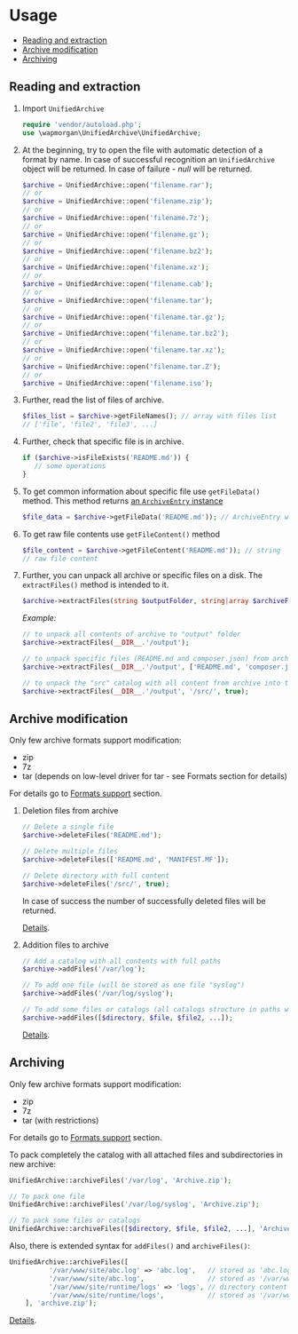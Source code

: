 # Usage

- [Reading and extraction](#reading-and-extraction)
- [Archive modification](#archive-modification)
- [Archiving](#archiving)

## Reading and extraction
1. Import `UnifiedArchive`

    ```php
    require 'vendor/autoload.php';
    use \wapmorgan\UnifiedArchive\UnifiedArchive;
    ```

2. At the beginning, try to open the file with automatic detection of a format
by name. In case of successful recognition an `UnifiedArchive` object will be
returned. In case of failure - _null_ will be returned.

    ```php
    $archive = UnifiedArchive::open('filename.rar');
    // or
    $archive = UnifiedArchive::open('filename.zip');
    // or
    $archive = UnifiedArchive::open('filename.7z');
    // or
    $archive = UnifiedArchive::open('filename.gz');
    // or
    $archive = UnifiedArchive::open('filename.bz2');
    // or
    $archive = UnifiedArchive::open('filename.xz');
    // or
    $archive = UnifiedArchive::open('filename.cab');
    // or
    $archive = UnifiedArchive::open('filename.tar');
    // or
    $archive = UnifiedArchive::open('filename.tar.gz');
    // or
    $archive = UnifiedArchive::open('filename.tar.bz2');
    // or
    $archive = UnifiedArchive::open('filename.tar.xz');
    // or
    $archive = UnifiedArchive::open('filename.tar.Z');
    // or
    $archive = UnifiedArchive::open('filename.iso');
    ```

3. Further, read the list of files of archive.

    ```php
    $files_list = $archive->getFileNames(); // array with files list
   // ['file', 'file2', 'file3', ...]
    ```

4. Further, check that specific file is in archive.

    ```php
    if ($archive->isFileExists('README.md')) {
       // some operations
    }
    ```

5. To get common information about specific file use `getFileData()` method.
This method returns [an `ArchiveEntry` instance](API.md#ArchiveEntry)

    ```php
    $file_data = $archive->getFileData('README.md')); // ArchiveEntry with file information
    ```

6. To get raw file contents use `getFileContent()` method

    ```php
    $file_content = $archive->getFileContent('README.md')); // string
    // raw file content
    ```

7. Further, you can unpack all archive or specific files on a disk. The `extractFiles()` method is intended to it.

    ```php
    $archive->extractFiles(string $outputFolder, string|array $archiveFiles);
    ```

    _Example:_
    ```php
    // to unpack all contents of archive to "output" folder
    $archive->extractFiles(__DIR__.'/output');

    // to unpack specific files (README.md and composer.json) from archive to "output" folder
    $archive->extractFiles(__DIR__.'/output', ['README.md', 'composer.json']);

    // to unpack the "src" catalog with all content from archive into the "sources" catalog on a disk
    $archive->extractFiles(__DIR__.'/output', '/src/', true);
    ```

## Archive modification
Only few archive formats support modification:
- zip
- 7z
- tar (depends on low-level driver for tar - see Formats section for details)

For details go to [Formats support](../README.md#Formats-support) section.

1. Deletion files from archive

    ```php
    // Delete a single file
    $archive->deleteFiles('README.md');

    // Delete multiple files
    $archive->deleteFiles(['README.md', 'MANIFEST.MF']);

    // Delete directory with full content
    $archive->deleteFiles('/src/', true);
    ```

    In case of success the number of successfully deleted files will be returned.

    [Details](API.md#UnifiedArchive--deleteFiles).

2. Addition files to archive

    ```php
    // Add a catalog with all contents with full paths
    $archive->addFiles('/var/log');

    // To add one file (will be stored as one file "syslog")
    $archive->addFiles('/var/log/syslog');

    // To add some files or catalogs (all catalogs structure in paths will be kept)
    $archive->addFiles([$directory, $file, $file2, ...]);
    ```

   [Details](API.md#UnifiedArchive--addFiles).

## Archiving
Only few archive formats support modification:
- zip
- 7z
- tar (with restrictions)

For details go to [Formats support](#Formats-support) section.

To pack completely the catalog with all attached files and subdirectories in new archive:

```php
UnifiedArchive::archiveFiles('/var/log', 'Archive.zip');

// To pack one file
UnifiedArchive::archiveFiles('/var/log/syslog', 'Archive.zip');

// To pack some files or catalogs
UnifiedArchive::archiveFiles([$directory, $file, $file2, ...], 'Archive.zip');
```

Also, there is extended syntax for `addFiles()` and `archiveFiles()`:

```php
UnifiedArchive::archiveFiles([
          '/var/www/site/abc.log' => 'abc.log',   // stored as 'abc.log'
          '/var/www/site/abc.log',                // stored as '/var/www/site/abc.log'
          '/var/www/site/runtime/logs' => 'logs', // directory content stored in 'logs' dir
          '/var/www/site/runtime/logs',           // stored as '/var/www/site/runtime/logs'
    ], 'archive.zip');
```

[Details](API.md#UnifiedArchive--archiveFiles).